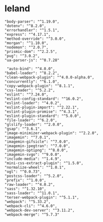 # leland


    "body-parser": "^1.19.0",
    "dotenv": "^8.2.0",
    "errorhandler": "^1.5.1",
    "express": "^4.17.1",
    "method-override": "^3.0.0",
    "morgan": "^1.10.0",
    "nodemon": "^2.0.7",
    "prismic-dom": "^2.2.5",
    "pug": "^3.0.2",
    "ua-parser-js": "^0.7.28"

     "auto-bind": "^4.0.0",
    "babel-loader": "^8.2.2",
    "clean-webpack-plugin": "^4.0.0-alpha.0",
    "concurrently": "^6.1.0",
    "copy-webpack-plugin": "^8.1.1",
    "css-loader": "^5.2.2",
    "eslint": "^7.24.0",
    "eslint-config-standard": "^16.0.2",
    "eslint-loader": "^4.0.2",
    "eslint-plugin-import": "^2.22.1",
    "eslint-plugin-promise": "^4.3.1",
    "eslint-plugin-standard": "^5.0.0",
    "file-loader": "^6.2.0",
    "glslify-loader": "^2.0.0",
    "gsap": "^3.6.1",
    "image-minimizer-webpack-plugin": "^2.2.0",
    "imagemin": "^7.0.1",
    "imagemin-gifsicle": "^7.0.0",
    "imagemin-jpegtran": "^7.0.0",
    "imagemin-optipng": "^8.0.0",
    "imagemin-svgo": "^9.0.0",
    "include-media": "^1.4.9",
    "mini-css-extract-plugin": "^1.5.0",
    "normalize-wheel": "^1.0.1",
    "ogl": "^0.0.73",
    "postcss-loader": "^5.2.0",
    "prefix": "^1.0.0",
    "raw-loader": "^4.0.2",
    "sass": "^1.32.10",
    "sass-loader": "^11.0.1",
    "terser-webpack-plugin": "^5.1.1",
    "webpack": "^5.33.2",
    "webpack-cli": "^4.6.0",
    "webpack-dev-server": "^3.11.2",
    "webpack-merge": "^5.7.3"